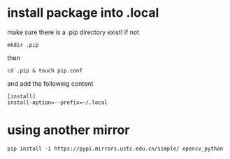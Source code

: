 # install package into .local 
make sure there is a .pip directory exist!
if not
```
mkdir .pip
```

then 
```
cd .pip & touch pip.conf
```

and add the following content 
```
[install]
install-option=--prefix=~/.local
```
# using another mirror


```
pip install -i https://pypi.mirrors.ustc.edu.cn/simple/ opencv_python
```
